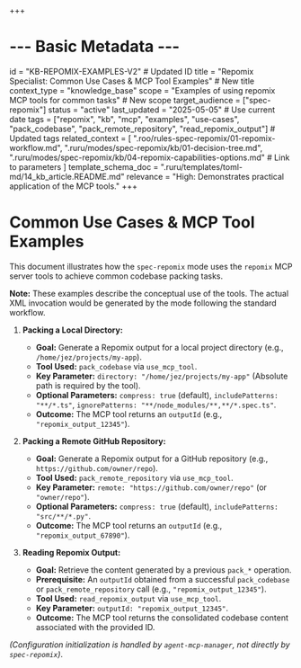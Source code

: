 +++
# --- Basic Metadata ---
id = "KB-REPOMIX-EXAMPLES-V2" # Updated ID
title = "Repomix Specialist: Common Use Cases & MCP Tool Examples" # New title
context_type = "knowledge_base"
scope = "Examples of using repomix MCP tools for common tasks" # New scope
target_audience = ["spec-repomix"]
status = "active"
last_updated = "2025-05-05" # Use current date
tags = ["repomix", "kb", "mcp", "examples", "use-cases", "pack_codebase", "pack_remote_repository", "read_repomix_output"] # Updated tags
related_context = [
    ".roo/rules-spec-repomix/01-repomix-workflow.md",
    ".ruru/modes/spec-repomix/kb/01-decision-tree.md",
    ".ruru/modes/spec-repomix/kb/04-repomix-capabilities-options.md" # Link to parameters
    ]
template_schema_doc = ".ruru/templates/toml-md/14_kb_article.README.md"
relevance = "High: Demonstrates practical application of the MCP tools."
+++

# Common Use Cases & MCP Tool Examples

This document illustrates how the `spec-repomix` mode uses the `repomix` MCP server tools to achieve common codebase packing tasks.

**Note:** These examples describe the conceptual use of the tools. The actual XML invocation would be generated by the mode following the standard workflow.

1.  **Packing a Local Directory:**
    *   **Goal:** Generate a Repomix output for a local project directory (e.g., `/home/jez/projects/my-app`).
    *   **Tool Used:** `pack_codebase` via `use_mcp_tool`.
    *   **Key Parameter:** `directory: "/home/jez/projects/my-app"` (Absolute path is required by the tool).
    *   **Optional Parameters:** `compress: true` (default), `includePatterns: "**/*.ts"`, `ignorePatterns: "**/node_modules/**,**/*.spec.ts"`.
    *   **Outcome:** The MCP tool returns an `outputId` (e.g., `"repomix_output_12345"`).

2.  **Packing a Remote GitHub Repository:**
    *   **Goal:** Generate a Repomix output for a GitHub repository (e.g., `https://github.com/owner/repo`).
    *   **Tool Used:** `pack_remote_repository` via `use_mcp_tool`.
    *   **Key Parameter:** `remote: "https://github.com/owner/repo"` (or `"owner/repo"`).
    *   **Optional Parameters:** `compress: true` (default), `includePatterns: "src/**/*.py"`.
    *   **Outcome:** The MCP tool returns an `outputId` (e.g., `"repomix_output_67890"`).

3.  **Reading Repomix Output:**
    *   **Goal:** Retrieve the content generated by a previous `pack_*` operation.
    *   **Prerequisite:** An `outputId` obtained from a successful `pack_codebase` or `pack_remote_repository` call (e.g., `"repomix_output_12345"`).
    *   **Tool Used:** `read_repomix_output` via `use_mcp_tool`.
    *   **Key Parameter:** `outputId: "repomix_output_12345"`.
    *   **Outcome:** The MCP tool returns the consolidated codebase content associated with the provided ID.

*(Configuration initialization is handled by `agent-mcp-manager`, not directly by `spec-repomix`)*.